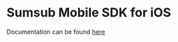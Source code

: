 # Sumsub Mobile SDK for iOS

Documentation can be found [here](https://developers.sumsub.com/msdk/ios/)
